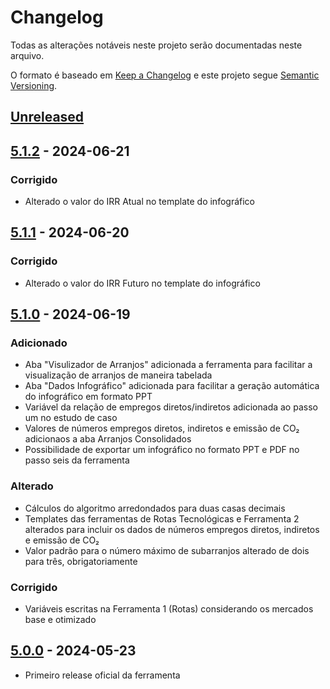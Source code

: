 # Changelog

Todas as alterações notáveis neste projeto serão documentadas neste arquivo.

O formato é baseado em [Keep a Changelog] e este projeto segue [Semantic Versioning].

## [Unreleased]

## [5.1.2] - 2024-06-21

### Corrigido

- Alterado o valor do IRR Atual no template do infográfico

## [5.1.1] - 2024-06-20

### Corrigido

- Alterado o valor do IRR Futuro no template do infográfico

## [5.1.0] - 2024-06-19

### Adicionado

- Aba "Visulizador de Arranjos" adicionada a ferramenta para facilitar a visualização de arranjos de maneira tabelada
- Aba "Dados Infográfico" adicionada para facilitar a geração automática do infográfico em formato PPT
- Variável da relação de empregos diretos/indiretos adicionada ao passo um no estudo de caso
- Valores de números empregos diretos, indiretos e emissão de CO₂ adicionaos a aba Arranjos Consolidados
- Possibilidade de exportar um infográfico no formato PPT e PDF no passo seis da ferramenta

### Alterado

- Cálculos do algoritmo arredondados para duas casas decimais
- Templates das ferramentas de Rotas Tecnológicas e Ferramenta 2 alterados para incluir os dados de números empregos diretos, indiretos e emissão de CO₂
- Valor padrão para o número máximo de subarranjos alterado de dois para três, obrigatoriamente

### Corrigido

- Variáveis escritas na Ferramenta 1 (Rotas) considerando os mercados base e otimizado

## [5.0.0] - 2024-05-23

- Primeiro release oficial da ferramenta

<!-- Links -->
[keep a changelog]: https://keepachangelog.com/en/1.0.0/
[semantic versioning]: https://semver.org/spec/v2.0.0.html

<!-- Versions -->
[Unreleased]: https://github.com/Author/Repository/compare/v5.1.2...HEAD
[5.1.2]: https://github.com/Author/Repository/compare/v5.1.1...v5.1.2
[5.1.1]: https://github.com/Author/Repository/compare/v5.1.0...v5.1.1
[5.1.0]: https://github.com/Author/Repository/compare/v5.0.0...v5.1.0
[5.0.0]: https://github.com/cristiansimioni/gestaoregionalizadarsu/releases/tag/v5.0.0